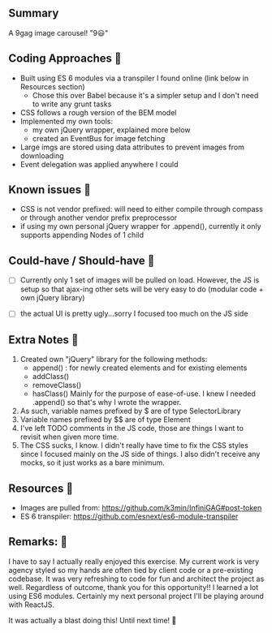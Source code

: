 ## Summary

A 9gag image carousel! "9😃"

## Coding Approaches 👾
- Built using ES 6 modules via a transpiler I found online (link below in Resources section)
	- Chose this over Babel because it's a simpler setup and I don't need to write any grunt tasks
- CSS follows a rough version of the BEM model
- Implemented my own tools:
	- my own jQuery wrapper, explained more below
	- created an EventBus for image fetching
- Large imgs are stored using data attributes to prevent images from downloading
- Event delegation was applied anywhere I could

## Known issues 💩
- CSS is not vendor prefixed: will need to either compile through compass or through another vendor prefix preprocessor
- if using my own personal jQuery wrapper for .append(), currently it only supports appending Nodes of 1 child

## Could-have / Should-have 💅
- [ ] Currently only 1 set of images will be pulled on load. However, the JS is setup so that ajax-ing other sets will be very easy to do (modular code + own jQuery library)
- [ ] the actual UI is pretty ugly...sorry I focused too much on the JS side


## Extra Notes 🎅
1. Created own "jQuery" library for the following methods:
	- append() : for newly created elements and for existing elements
	- addClass()
	- removeClass()
	- hasClass()
   Mainly for the purpose of ease-of-use. I knew I needed .append() so 
   that's why I wrote the wrapper.
2. As such, variable names prefixed by $ are of type SelectorLibrary
3. Variable names prefixed by $$ are of type Element
4. I've left TODO comments in the JS code, those are things I want to revisit when given more time.
5. The CSS sucks, I know. I didn't really have time to fix the CSS styles since I focused mainly on the JS side of things. I also didn't receive any mocks, so it just works as a bare minimum.

## Resources 👀
- Images are pulled from: https://github.com/k3min/InfiniGAG#post-token
- ES 6 transpiler: https://github.com/esnext/es6-module-transpiler

## Remarks: 🍰
I have to say I actually really enjoyed this exercise. My current work is very agency styled so my hands are often tied by client code or a pre-existing codebase. It was very refreshing to code for fun and architect the project as well. Regardless of outcome, thank you for this opportunity!! I learned a lot using ES6 modules. Certainly my next personal project I'll be playing around with ReactJS.

It was actually a blast doing this! Until next time! 🍺

